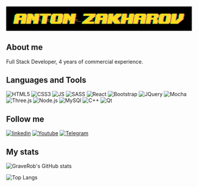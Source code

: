 [![Header](https://github.com/GraveRob/GraveRob/blob/main/assets/glitch.png)](https://www.linkedin.com/in/anton-zakharov-a4b136202/)

## About me
Full Stack Developer, 4 years of commercial experience. 

## Languages and Tools
![HTML5](https://img.shields.io/badge/-HTML5-black?style=for-the-badge&logo=html5)
![CSS3](https://img.shields.io/badge/-CSS-black?style=for-the-badge&logo=css3)
![JS](https://img.shields.io/badge/-JavaScript-black?style=for-the-badge&logo=javascript)
![SASS](https://img.shields.io/badge/-SASS-black?style=for-the-badge&logo=sass)
![React](https://img.shields.io/badge/-React-black?style=for-the-badge&logo=react)
![Bootstrap](https://img.shields.io/badge/-Bootstrap-black?style=for-the-badge&logo=Bootstrap)
![JQuery](https://img.shields.io/badge/-JQuery-black?style=for-the-badge&logo=JQuery)
![Mocha](https://img.shields.io/badge/-Mocha-black?style=for-the-badge&logo=Mocha)
![Three.js](https://img.shields.io/badge/-Three.js-black?style=for-the-badge&logo=Three.js)
![Node.js](https://img.shields.io/badge/-Node.js-black?style=for-the-badge&logo=Node.js)
![MySQl](https://img.shields.io/badge/-MySQl-black?style=for-the-badge&logo=mysql)
![C++](https://img.shields.io/badge/-C++-black?style=for-the-badge&logo=C%2b%2b)
![Qt](https://img.shields.io/badge/-Qt-black?style=for-the-badge&logo=Qt)


## Follow me

[![linkedin](https://img.shields.io/badge/-linkedin-black?style=for-the-badge&logo=linkedin)](https://www.linkedin.com/in/anton-zakharov-a4b136202/)
[![Youtube](https://img.shields.io/badge/-Youtube-black?style=for-the-badge&logo=Youtube)](https://www.youtube.com/channel/UCKuvqIrulhjh-Qf1of3mpRg/featured)
[![Telegram](https://img.shields.io/badge/-Telegram-black?style=for-the-badge&logo=Telegram)](https://t.me/GraveRob)

## My stats

![GraveRob's GitHub stats](https://github-readme-stats.vercel.app/api?username=GraveRob&show_icons=true&theme=great-gatsby&count_private=true)

![Top Langs](https://github-readme-stats.vercel.app/api/top-langs/?username=GraveRob&theme=great-gatsby&layout=compact)
